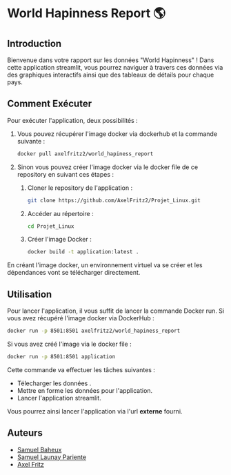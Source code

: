 # World Hapinness Report 🌎️

## Introduction

Bienvenue dans votre rapport sur les données "World Hapinness" ! Dans cette application streamlit, vous pourrez naviguer 
à travers ces données via des graphiques interactifs ainsi que des tableaux de détails pour chaque pays.


## Comment Exécuter

Pour exécuter l'application, deux possibilités : 

1. Vous pouvez récupérer l'image docker via dockerhub et la commande suivante : 
    ```bash
    docker pull axelfritz2/world_hapiness_report
    ```

2. Sinon vous pouvez créer l'image docker via le docker file de ce repository en suivant ces étapes : 

   1. Cloner le repository de l'application : 

       ```bash
       git clone https://github.com/AxelFritz2/Projet_Linux.git
       ```

   2. Accéder au répertoire : 
       ```bash
       cd Projet_Linux
       ```

   3. Créer l'image Docker :

       ```bash
       docker build -t application:latest .
       ```

En créant l'image docker, un environnement virtuel va se créer et les dépendances vont se télécharger directement. 
## Utilisation

Pour lancer l'application, il vous suffit de lancer la commande Docker run. Si vous avez récupéré l'image docker via DockerHub :  
```bash
docker run -p 8501:8501 axelfritz2/world_hapiness_report
```

Si vous avez créé l'image via le docker file :
```bash
docker run -p 8501:8501 application
```

Cette commande va effectuer les tâches suivantes : 
- Télecharger les données .
- Mettre en forme les données pour l'application.
- Lancer l'application streamlit.

Vous pourrez ainsi lancer l'application via l'url **externe** fourni.

## Auteurs

- [Samuel Baheux](https://github.com/SamuelBaheux)
- [Samuel Launay Pariente](https://github.com/samuel-LP)
- [Axel Fritz](https://github.com/AxelFritz1)